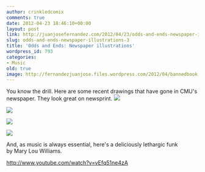 ```yaml
---
author: crinkledcomix
comments: true
date: 2012-04-23 18:46:10+00:00
layout: post
link: http://juanjosefernandez.com/2012/04/23/odds-and-ends-newspaper-illustrations-3/
slug: odds-and-ends-newspaper-illustrations-3
title: 'Odds and Ends: Newspaper illustrations'
wordpress_id: 793
categories:
- Music
old: true
image: http://fernandezjuanjose.files.wordpress.com/2012/04/bannedbook.jpeg
---
```


You know the drill. Here are some recent drawings that have gone in CMU's newspaper. They look great on newsprint.
[![](http://fernandezjuanjose.files.wordpress.com/2012/04/bannedbook.jpeg)](http://fernandezjuanjose.files.wordpress.com/2012/04/bannedbook.jpeg)

[![](http://fernandezjuanjose.files.wordpress.com/2012/04/easter.png)](http://fernandezjuanjose.files.wordpress.com/2012/04/easter.png)

[![](http://fernandezjuanjose.files.wordpress.com/2012/04/kidneyapple-copy.jpeg)](http://fernandezjuanjose.files.wordpress.com/2012/04/kidneyapple-copy.jpeg)

[![](http://fernandezjuanjose.files.wordpress.com/2012/04/allergies.png)](http://fernandezjuanjose.files.wordpress.com/2012/04/allergies.png)

And, as music is always essential, here's a deliciously lethargic funk by Mary Lou Williams.

http://www.youtube.com/watch?v=vEfq51ne4zA
